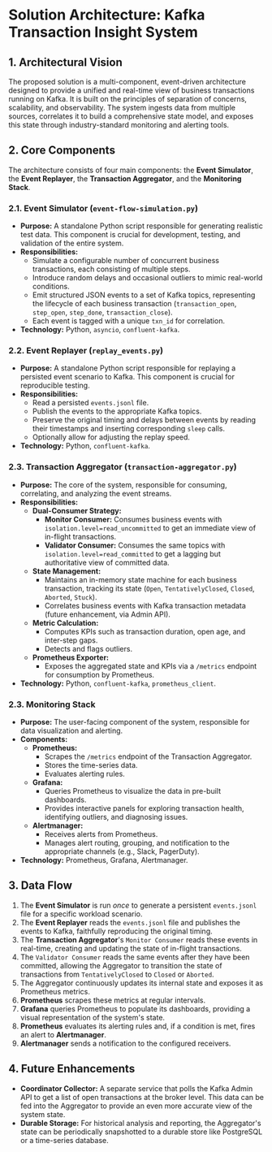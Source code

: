 # Solution Architecture: Kafka Transaction Insight System

## 1. Architectural Vision

The proposed solution is a multi-component, event-driven architecture designed to provide a unified and real-time view of business transactions running on Kafka. It is built on the principles of separation of concerns, scalability, and observability. The system ingests data from multiple sources, correlates it to build a comprehensive state model, and exposes this state through industry-standard monitoring and alerting tools.

## 2. Core Components

The architecture consists of four main components: the **Event Simulator**, the **Event Replayer**, the **Transaction Aggregator**, and the **Monitoring Stack**.



### 2.1. Event Simulator (`event-flow-simulation.py`)

- **Purpose:** A standalone Python script responsible for generating realistic test data. This component is crucial for development, testing, and validation of the entire system.
- **Responsibilities:**
    - Simulate a configurable number of concurrent business transactions, each consisting of multiple steps.
    - Introduce random delays and occasional outliers to mimic real-world conditions.
    - Emit structured JSON events to a set of Kafka topics, representing the lifecycle of each business transaction (`transaction_open`, `step_open`, `step_done`, `transaction_close`).
    - Each event is tagged with a unique `txn_id` for correlation.
- **Technology:** Python, `asyncio`, `confluent-kafka`.

### 2.2. Event Replayer (`replay_events.py`)

- **Purpose:** A standalone Python script responsible for replaying a persisted event scenario to Kafka. This component is crucial for reproducible testing.
- **Responsibilities:**
    - Read a persisted `events.jsonl` file.
    - Publish the events to the appropriate Kafka topics.
    - Preserve the original timing and delays between events by reading their timestamps and inserting corresponding `sleep` calls.
    - Optionally allow for adjusting the replay speed.
- **Technology:** Python, `confluent-kafka`.

### 2.3. Transaction Aggregator (`transaction-aggregator.py`)

- **Purpose:** The core of the system, responsible for consuming, correlating, and analyzing the event streams.
- **Responsibilities:**
    - **Dual-Consumer Strategy:**
        - **Monitor Consumer:** Consumes business events with `isolation.level=read_uncommitted` to get an immediate view of in-flight transactions.
        - **Validator Consumer:** Consumes the same topics with `isolation.level=read_committed` to get a lagging but authoritative view of committed data.
    - **State Management:**
        - Maintains an in-memory state machine for each business transaction, tracking its state (`Open`, `TentativelyClosed`, `Closed`, `Aborted`, `Stuck`).
        - Correlates business events with Kafka transaction metadata (future enhancement, via Admin API).
    - **Metric Calculation:**
        - Computes KPIs such as transaction duration, open age, and inter-step gaps.
        - Detects and flags outliers.
    - **Prometheus Exporter:**
        - Exposes the aggregated state and KPIs via a `/metrics` endpoint for consumption by Prometheus.
- **Technology:** Python, `confluent-kafka`, `prometheus_client`.

### 2.3. Monitoring Stack

- **Purpose:** The user-facing component of the system, responsible for data visualization and alerting.
- **Components:**
    - **Prometheus:**
        - Scrapes the `/metrics` endpoint of the Transaction Aggregator.
        - Stores the time-series data.
        - Evaluates alerting rules.
    - **Grafana:**
        - Queries Prometheus to visualize the data in pre-built dashboards.
        - Provides interactive panels for exploring transaction health, identifying outliers, and diagnosing issues.
    - **Alertmanager:**
        - Receives alerts from Prometheus.
        - Manages alert routing, grouping, and notification to the appropriate channels (e.g., Slack, PagerDuty).
- **Technology:** Prometheus, Grafana, Alertmanager.

## 3. Data Flow

1.  The **Event Simulator** is run *once* to generate a persistent `events.jsonl` file for a specific workload scenario.
2.  The **Event Replayer** reads the `events.jsonl` file and publishes the events to Kafka, faithfully reproducing the original timing.
3.  The **Transaction Aggregator**'s `Monitor Consumer` reads these events in real-time, creating and updating the state of in-flight transactions.
3.  The `Validator Consumer` reads the same events after they have been committed, allowing the Aggregator to transition the state of transactions from `TentativelyClosed` to `Closed` or `Aborted`.
4.  The Aggregator continuously updates its internal state and exposes it as Prometheus metrics.
5.  **Prometheus** scrapes these metrics at regular intervals.
6.  **Grafana** queries Prometheus to populate its dashboards, providing a visual representation of the system's state.
7.  **Prometheus** evaluates its alerting rules and, if a condition is met, fires an alert to **Alertmanager**.
8.  **Alertmanager** sends a notification to the configured receivers.

## 4. Future Enhancements

- **Coordinator Collector:** A separate service that polls the Kafka Admin API to get a list of open transactions at the broker level. This data can be fed into the Aggregator to provide an even more accurate view of the system state.
- **Durable Storage:** For historical analysis and reporting, the Aggregator's state can be periodically snapshotted to a durable store like PostgreSQL or a time-series database.
